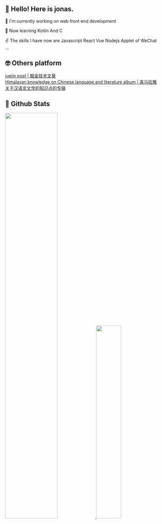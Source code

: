 
## 👋 Hello! Here is jonas.

🔭 I'm currently working on web front end development

🌱 Now learning Kotlin And C

✌ The skills I have now are Javascript React Vue Nodejs Applet of WeChat ...
 
## 🤓 Others platform

<a href="https://juejin.im/user/114004941606440/posts">juejin post | 掘金技术文章</a>
<br/>
<a href="https://www.ximalaya.com/zhubo/99842396/">Himalayan knowledge on Chinese language and literature album | 喜马拉雅关于汉语言文学的知识点的专辑</a>

## 💖 Github Stats

<a href="https://github.com/wangzongming">
 <img src="https://github-readme-stats.vercel.app/api?username=wangzongming&show_icons=true&layout=compact&count_private=true&hide_title=true&theme=cobalt" style="width: 58%; max-width: 58%; min-width: 58%;">  <img src="https://github-readme-stats.vercel.app/api/top-langs/?username=wangzongming&layout=compact&count_private=true&theme=cobalt" style="width: 40%; max-width: 40%; min-width: 40%;">
</a>

